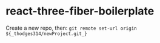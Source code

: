 # react-three-fiber-boilerplate

Create a new repo, then:
`git remote set-url origin ${_thodges314/newProject.git_}`
